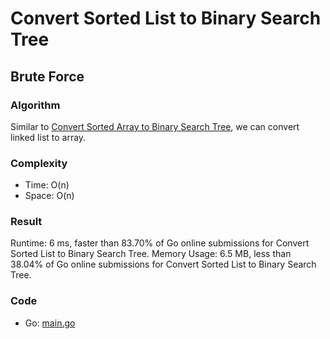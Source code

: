 # Convert Sorted List to Binary Search Tree



## Brute Force



### Algorithm

Similar to [Convert Sorted Array to Binary Search Tree](easy/108/108.md#convert-sorted-array-to-binary-search-tree), we can convert linked list to array.


### Complexity

- Time: O(n)
- Space: O(n)


### Result

Runtime: 6 ms, faster than 83.70% of Go online submissions for Convert Sorted List to Binary Search Tree.
Memory Usage: 6.5 MB, less than 38.04% of Go online submissions for Convert Sorted List to Binary Search Tree.


### Code

- Go: [main.go](#maingo)